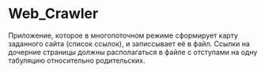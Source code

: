 # Web_Crawler

Приложение, которое в многопоточном режиме сформирует карту заданного сайта (список ссылок), и запиcсывает её в файл. Ссылки на дочерние страницы должны располагаться в файле с отступами на одну табуляцию относительно родительских.
